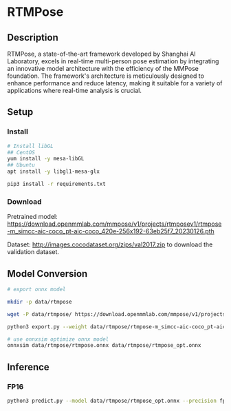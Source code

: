 # RTMPose

## Description

RTMPose, a state-of-the-art framework developed by Shanghai AI Laboratory, excels in real-time multi-person pose estimation by integrating an innovative model architecture with the efficiency of the MMPose foundation. The framework's architecture is meticulously designed to enhance performance and reduce latency, making it suitable for a variety of applications where real-time analysis is crucial.

## Setup

### Install

```bash
# Install libGL
## CentOS
yum install -y mesa-libGL
## Ubuntu
apt install -y libgl1-mesa-glx

pip3 install -r requirements.txt
```

### Download

Pretrained model: <https://download.openmmlab.com/mmpose/v1/projects/rtmposev1/rtmpose-m_simcc-aic-coco_pt-aic-coco_420e-256x192-63eb25f7_20230126.pth>

Dataset: <http://images.cocodataset.org/zips/val2017.zip> to download the validation dataset.

## Model Conversion

```bash
# export onnx model

mkdir -p data/rtmpose

wget -P data/rtmpose/ https://download.openmmlab.com/mmpose/v1/projects/rtmposev1/rtmpose-m_simcc-aic-coco_pt-aic-coco_420e-256x192-63eb25f7_20230126.pth

python3 export.py --weight data/rtmpose/rtmpose-m_simcc-aic-coco_pt-aic-coco_420e-256x192-63eb25f7_20230126.pth --cfg rtmpose-m_8xb256-420e_coco-256x192.py --input 1,3,256,192  --output data/rtmpose/rtmpose.onnx

# use onnxsim optimize onnx model
onnxsim data/rtmpose/rtmpose.onnx data/rtmpose/rtmpose_opt.onnx
```

## Inference

### FP16

```bash
python3 predict.py --model data/rtmpose/rtmpose_opt.onnx --precision fp16 --img_path demo/demo.jpg
```
